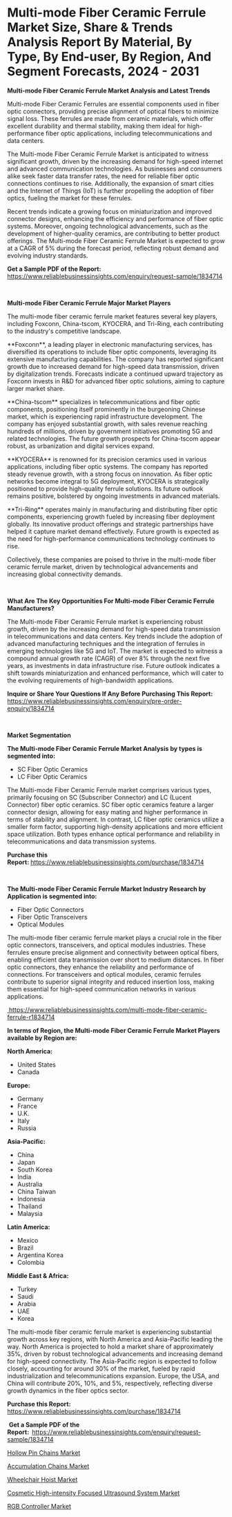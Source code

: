 <p><h1>Multi-mode Fiber Ceramic Ferrule Market Size, Share & Trends Analysis Report By Material, By Type, By End-user, By Region, And Segment Forecasts, 2024 - 2031</h1></p><p><strong>Multi-mode Fiber Ceramic Ferrule Market Analysis and Latest Trends</strong></p>
<p><p>Multi-mode Fiber Ceramic Ferrules are essential components used in fiber optic connectors, providing precise alignment of optical fibers to minimize signal loss. These ferrules are made from ceramic materials, which offer excellent durability and thermal stability, making them ideal for high-performance fiber optic applications, including telecommunications and data centers.</p><p>The Multi-mode Fiber Ceramic Ferrule Market is anticipated to witness significant growth, driven by the increasing demand for high-speed internet and advanced communication technologies. As businesses and consumers alike seek faster data transfer rates, the need for reliable fiber optic connections continues to rise. Additionally, the expansion of smart cities and the Internet of Things (IoT) is further propelling the adoption of fiber optics, fueling the market for these ferrules.</p><p>Recent trends indicate a growing focus on miniaturization and improved connector designs, enhancing the efficiency and performance of fiber optic systems. Moreover, ongoing technological advancements, such as the development of higher-quality ceramics, are contributing to better product offerings. The Multi-mode Fiber Ceramic Ferrule Market is expected to grow at a CAGR of 5% during the forecast period, reflecting robust demand and evolving industry standards.</p></p>
<p><strong>Get a Sample PDF of the Report:&nbsp;</strong> <a href="https://www.reliablebusinessinsights.com/enquiry/request-sample/1834714?utm_campaign=63&utm_medium=2&utm_source=Github&utm_content=ia&utm_term=16102024&utm_id=multi-mode-fiber-ceramic-ferrule">https://www.reliablebusinessinsights.com/enquiry/request-sample/1834714</a></p>
<p>&nbsp;</p>
<p><strong>Multi-mode Fiber Ceramic Ferrule Major Market Players</strong></p>
<p><p>The multi-mode fiber ceramic ferrule market features several key players, including Foxconn, China-tscom, KYOCERA, and Tri-Ring, each contributing to the industry's competitive landscape.</p><p>**Foxconn**, a leading player in electronic manufacturing services, has diversified its operations to include fiber optic components, leveraging its extensive manufacturing capabilities. The company has reported significant growth due to increased demand for high-speed data transmission, driven by digitalization trends. Forecasts indicate a continued upward trajectory as Foxconn invests in R&D for advanced fiber optic solutions, aiming to capture larger market share.</p><p>**China-tscom** specializes in telecommunications and fiber optic components, positioning itself prominently in the burgeoning Chinese market, which is experiencing rapid infrastructure development. The company has enjoyed substantial growth, with sales revenue reaching hundreds of millions, driven by government initiatives promoting 5G and related technologies. The future growth prospects for China-tscom appear robust, as urbanization and digital services expand.</p><p>**KYOCERA** is renowned for its precision ceramics used in various applications, including fiber optic systems. The company has reported steady revenue growth, with a strong focus on innovation. As fiber optic networks become integral to 5G deployment, KYOCERA is strategically positioned to provide high-quality ferrule solutions. Its future outlook remains positive, bolstered by ongoing investments in advanced materials.</p><p>**Tri-Ring** operates mainly in manufacturing and distributing fiber optic components, experiencing growth fueled by increasing fiber deployment globally. Its innovative product offerings and strategic partnerships have helped it capture market demand effectively. Future growth is expected as the need for high-performance communications technology continues to rise.</p><p>Collectively, these companies are poised to thrive in the multi-mode fiber ceramic ferrule market, driven by technological advancements and increasing global connectivity demands.</p></p>
<p>&nbsp;</p>
<p><strong>What Are The Key Opportunities For Multi-mode Fiber Ceramic Ferrule Manufacturers?</strong></p>
<p><p>The Multi-mode Fiber Ceramic Ferrule market is experiencing robust growth, driven by the increasing demand for high-speed data transmission in telecommunications and data centers. Key trends include the adoption of advanced manufacturing techniques and the integration of ferrules in emerging technologies like 5G and IoT. The market is expected to witness a compound annual growth rate (CAGR) of over 8% through the next five years, as investments in data infrastructure rise. Future outlook indicates a shift towards miniaturization and enhanced performance, which will cater to the evolving requirements of high-bandwidth applications.</p></p>
<p><strong>Inquire or Share Your Questions If Any Before Purchasing This Report:</strong> <a href="https://www.reliablebusinessinsights.com/enquiry/pre-order-enquiry/1834714?utm_campaign=63&utm_medium=2&utm_source=Github&utm_content=ia&utm_term=16102024&utm_id=multi-mode-fiber-ceramic-ferrule">https://www.reliablebusinessinsights.com/enquiry/pre-order-enquiry/1834714</a></p>
<p>&nbsp;</p>
<p><strong>Market Segmentation</strong></p>
<p><strong>The Multi-mode Fiber Ceramic Ferrule Market Analysis by types is segmented into:</strong></p>
<p><ul><li>SC Fiber Optic Ceramics</li><li>LC Fiber Optic Ceramics</li></ul></p>
<p><p>The Multi-mode Fiber Ceramic Ferrule market comprises various types, primarily focusing on SC (Subscriber Connector) and LC (Lucent Connector) fiber optic ceramics. SC fiber optic ceramics feature a larger connector design, allowing for easy mating and higher performance in terms of stability and alignment. In contrast, LC fiber optic ceramics utilize a smaller form factor, supporting high-density applications and more efficient space utilization. Both types enhance optical performance and reliability in telecommunications and data transmission systems.</p></p>
<p><strong>Purchase this Report:&nbsp;</strong><a href="https://www.reliablebusinessinsights.com/purchase/1834714?utm_campaign=63&utm_medium=2&utm_source=Github&utm_content=ia&utm_term=16102024&utm_id=multi-mode-fiber-ceramic-ferrule">https://www.reliablebusinessinsights.com/purchase/1834714</a></p>
<p>&nbsp;</p>
<p><strong>The Multi-mode Fiber Ceramic Ferrule Market Industry Research by Application is segmented into:</strong></p>
<p><ul><li>Fiber Optic Connectors</li><li>Fiber Optic Transceivers</li><li>Optical Modules</li></ul></p>
<p><p>The multi-mode fiber ceramic ferrule market plays a crucial role in the fiber optic connectors, transceivers, and optical modules industries. These ferrules ensure precise alignment and connectivity between optical fibers, enabling efficient data transmission over short to medium distances. In fiber optic connectors, they enhance the reliability and performance of connections. For transceivers and optical modules, ceramic ferrules contribute to superior signal integrity and reduced insertion loss, making them essential for high-speed communication networks in various applications.</p></p>
<p><a href="https://www.reliablebusinessinsights.com/multi-mode-fiber-ceramic-ferrule-r1834714?utm_campaign=63&utm_medium=2&utm_source=Github&utm_content=ia&utm_term=16102024&utm_id=multi-mode-fiber-ceramic-ferrule">&nbsp;https://www.reliablebusinessinsights.com/multi-mode-fiber-ceramic-ferrule-r1834714</a></p>
<p><strong>In terms of Region, the Multi-mode Fiber Ceramic Ferrule Market Players available by Region are:</strong></p>
<p>
    <p> <strong> North America: </strong>
        <ul>
            <li>United States</li>
            <li>Canada</li>
        </ul>
        </p> 
    <p> <strong> Europe: </strong>
        <ul>
            <li>Germany</li>
            <li>France</li>
            <li>U.K.</li>
            <li>Italy</li>
            <li>Russia</li>
        </ul>
        </p> 
    <p> <strong> Asia-Pacific: </strong>
        <ul>
            <li>China</li>
            <li>Japan</li>
            <li>South Korea</li>
            <li>India</li>
            <li>Australia</li>
            <li>China Taiwan</li>
            <li>Indonesia</li>
            <li>Thailand</li>
            <li>Malaysia</li>
        </ul>
        </p> 
    <p> <strong> Latin America: </strong>
        <ul>
            <li>Mexico</li>
            <li>Brazil</li>
            <li>Argentina Korea</li>
            <li>Colombia</li>
        </ul>
        </p> 
    <p> <strong> Middle East & Africa: </strong>
        <ul>
            <li>Turkey</li>
            <li>Saudi</li>
            <li>Arabia</li>
            <li>UAE</li>
            <li>Korea</li>
        </ul>
    </p>
    </p>
<p><p>The multi-mode fiber ceramic ferrule market is experiencing substantial growth across key regions, with North America and Asia-Pacific leading the way. North America is projected to hold a market share of approximately 35%, driven by robust technological advancements and increasing demand for high-speed connectivity. The Asia-Pacific region is expected to follow closely, accounting for around 30% of the market, fueled by rapid industrialization and telecommunications expansion. Europe, the USA, and China will contribute 20%, 10%, and 5%, respectively, reflecting diverse growth dynamics in the fiber optics sector.</p></p>
<p><strong>Purchase this Report: </strong><a href="https://www.reliablebusinessinsights.com/purchase/1834714?utm_campaign=63&utm_medium=2&utm_source=Github&utm_content=ia&utm_term=16102024&utm_id=multi-mode-fiber-ceramic-ferrule">https://www.reliablebusinessinsights.com/purchase/1834714</a></p>
<p>&nbsp;<strong>Get a Sample PDF of the Report:&nbsp;&nbsp;</strong><a href="https://www.reliablebusinessinsights.com/enquiry/request-sample/1834714?utm_campaign=63&utm_medium=2&utm_source=Github&utm_content=ia&utm_term=16102024&utm_id=multi-mode-fiber-ceramic-ferrule">https://www.reliablebusinessinsights.com/enquiry/request-sample/1834714</a></p>
<p><strong></strong></p>
<p><p><a href="https://www.linkedin.com/pulse/hollow-pin-chains-market-outlook-share-analysis-growth-trends-zuqgc?utm_campaign=63&utm_medium=2&utm_source=Github&utm_content=ia&utm_term=16102024&utm_id=multi-mode-fiber-ceramic-ferrule">Hollow Pin Chains Market</a></p><p><a href="https://www.linkedin.com/pulse/accumulation-chains-spectrum-usage-patterns-sector-evolution-spere?trk=public_post_embed_feed-article-content&utm_campaign=63&utm_medium=2&utm_source=Github&utm_content=ia&utm_term=16102024&utm_id=multi-mode-fiber-ceramic-ferrule">Accumulation Chains Market</a></p><p><a href="https://issuu.com/reportprime-2/docs/wheelchair-hoist-market-size-2030.p_5e19ebe5e3d758?utm_campaign=63&utm_medium=2&utm_source=Github&utm_content=ia&utm_term=16102024&utm_id=multi-mode-fiber-ceramic-ferrule">Wheelchair Hoist Market</a></p><p><a href="https://github.com/kimhelmer83/Market-Research-Report-List-1/blob/main/cosmetic-high-intensity-focused-ultrasound-system-market.md?utm_campaign=63&utm_medium=2&utm_source=Github&utm_content=ia&utm_term=16102024&utm_id=multi-mode-fiber-ceramic-ferrule">Cosmetic High-intensity Focused Ultrasound System Market</a></p><p><a href="https://issuu.com/reportprime-2/docs/rgb-controller-market-size-2030.ppt_5ab46ab51e4d08?utm_campaign=63&utm_medium=2&utm_source=Github&utm_content=ia&utm_term=16102024&utm_id=multi-mode-fiber-ceramic-ferrule">RGB Controller Market</a></p></p>